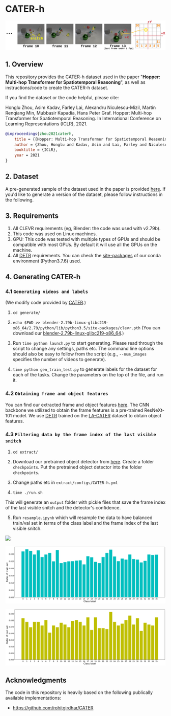 CATER-h
==================================================

![](snitch_localization.png)

## 1. Overview

This repository provides the CATER-h dataset used in the paper "**Hopper: Multi-hop Transformer for Spatiotemporal Reasoning**", as well as instructions/code to create the CATER-h dataset.

If you find the dataset or the code helpful, please cite:

Honglu Zhou, Asim Kadav, Farley Lai, Alexandru Niculescu-Mizil, Martin Renqiang Min, Mubbasir Kapadia, Hans Peter Graf. Hopper: Multi-hop Transformer for Spatiotemporal Reasoning. In International Conference on Learning Representations (ICLR), 2021.

```bibtex
@inproceedings{zhou2021caterh,
    title = {{Hopper: Multi-hop Transformer for Spatiotemporal Reasoning}},
    author = {Zhou, Honglu and Kadav, Asim and Lai, Farley and Niculescu-Mizil, Alexandru and Min, Martin Renqiang and Kapadia, Mubbasir and Graf, Hans Peter},
    booktitle = {ICLR},
    year = 2021
}  
```

## 2. Dataset

A pre-generated sample of the dataset used in the paper is provided [here](https://drive.google.com/drive/folders/1cEPXQ6VYnMSqA5BuQsC43QhjWP2KQw_I?usp=sharing).
If you'd like to generate a version of the dataset, please follow instructions in the following.

## 3. Requirements
1. All CLEVR requirements (eg, Blender: the code was used with v2.79b).
2. This code was used on Linux machines.
3. GPU: This code was tested with multiple types of GPUs and should be compatible with most GPUs. By default it will use all the GPUs on the machine.
4. All [DETR](https://github.com/facebookresearch/detr) requirements.
You can check the [site-packages](https://drive.google.com/file/d/1sv9Fq6Id6gn9Olg4FIsTTSF0HcsUSrwc/view?usp=sharing) of our conda environment (Python3.7.6) used.

## 4. Generating CATER-h

### 4.1  ```Generating videos and labels```
(We modify code provided by [CATER](https://github.com/rohitgirdhar/CATER).)

1. ```cd generate/```

2. ```echo $PWD >> blender-2.79b-linux-glibc219-x86_64/2.79/python/lib/python3.5/site-packages/clevr.pth```
(You can download our [blender-2.79b-linux-glibc219-x86_64](https://drive.google.com/file/d/1GyoBnXBGbXn_sl37_eHR41gxPq5quLGX/view?usp=sharing).)

3. Run ```time python launch.py``` to start generating. Please read through the script to change any settings, paths etc. The command line options should also be easy to follow from the script (e.g., ```--num_images``` specifies the number of videos to generate).

4. ```time python gen_train_test.py``` to generate labels for the dataset for each of the tasks. Change the parameters on the top of the file, and run it.
  
### 4.2  ```Obtaining frame and object features```
You can find our extracted frame and object features [here](https://drive.google.com/file/d/1591853VR4W3f8cLGSfeCMzc1ZbL04nvL/view?usp=sharing). The CNN backbone we utilized to obtain the frame features is a pre-trained ResNeXt-101 model. We use [DETR](https://github.com/facebookresearch/detr) trained on the [LA-CATER](https://chechiklab.biu.ac.il/~avivshamsian/OP/OP_HTML.html) dataset to obtain object features. 

### 4.3 ```Filtering data by the frame index of the last visible snitch```
1. ```cd extract/```

2. Download our pretrained object detector from [here](https://drive.google.com/file/d/1Tqq5PuX6rNtX70DKpUd3xfexZ-3Aij_9/view?usp=sharing). Create a folder ```checkpoints```. Put the pretrained object detector into the folder ```checkpoints```.

3. Change paths etc in ```extract/configs/CATER-h.yml```

4. ```time ./run.sh```

This will generate an ```output``` folder with pickle files that save the frame index of the last visible snitch and the detector's confidence.

5. Run ```resample.ipynb``` which will resample the data to have balanced train/val set in terms of the class label and the frame index of the last visible snitch.

![](extract/CATER-h_plot_frame_last_visible_snitch.png)

![](extract/CATER-h_train_class_label_distribution.png)

![](extract/CATER-h_val_class_label_distribution.png)

  
## Acknowledgments
The code in this repository is heavily based on the following publically available implementations:
- https://github.com/rohitgirdhar/CATER
